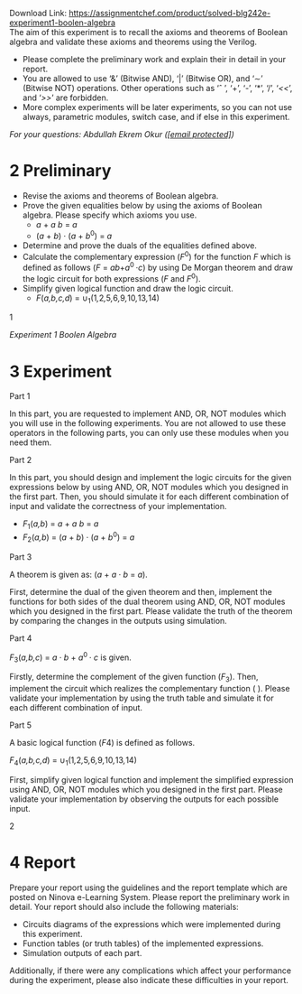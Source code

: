 Download Link: https://assignmentchef.com/product/solved-blg242e-experiment1-boolen-algebra
<br>
The aim of this experiment is to recall the axioms and theorems of Boolean algebra and validate these axioms and theorems using the Verilog.

<ul>

 <li>Please complete the preliminary work and explain their in detail in your report.</li>

 <li>You are allowed to use ‘&amp;’ (Bitwise AND), ‘|’ (Bitwise OR), and ‘∼’ (Bitwise NOT) operations. Other operations such as ‘ˆ ’, ‘+’, ‘-’, ‘*’, ‘/’, ‘<em>&lt;&lt;</em>’, and ‘<em>&gt;&gt;</em>’ are forbidden.</li>

 <li>More complex experiments will be later experiments, so you can not use always, parametric modules, switch case, and if else in this experiment.</li>

</ul>

<em>For your questions: Abdullah Ekrem Okur (<a href="/cdn-cgi/l/email-protection" class="__cf_email__" data-cfemail="7916120c0b181b1d39100d0c571c1d0c570d0b">[email protected]</a>)</em>

<h1>2      Preliminary</h1>

<ul>

 <li>Revise the axioms and theorems of Boolean algebra.</li>

 <li>Prove the given equalities below by using the axioms of Boolean algebra. Please specify which axioms you use.

  <ul>

   <li><em>a </em>+ <em>a </em> <em>b </em>= <em>a</em></li>

   <li>(<em>a </em>+ <em>b</em>) · (<em>a </em>+ <em>b</em><sup>0</sup>) = <em>a</em></li>

  </ul></li>

 <li>Determine and prove the duals of the equalities defined above.</li>

 <li>Calculate the complementary expression (<em>F</em><sup>0</sup>) for the function <em>F </em>which is defined as follows (<em>F </em>= <em>a</em><em>b</em>+<em>a</em><sup>0 </sup>·<em>c</em>) by using De Morgan theorem and draw the logic circuit for both expressions (<em>F </em>and <em>F</em><sup>0</sup>).</li>

 <li>Simplify given logical function and draw the logic circuit.

  <ul>

   <li><em>F</em>(<em>a,b,c,d</em>) = ∪<sub>1</sub>(1<em>,</em>2<em>,</em>5<em>,</em>6<em>,</em>9<em>,</em>10<em>,</em>13<em>,</em>14)</li>

  </ul></li>

</ul>

1

<em>Experiment 1 Boolen Algebra</em>

<h1>3      Experiment</h1>

Part 1

In this part, you are requested to implement AND, OR, NOT modules which you will use in the following experiments. You are not allowed to use these operators in the following parts, you can only use these modules when you need them.

Part 2

In this part, you should design and implement the logic circuits for the given expressions below by using AND, OR, NOT modules which you designed in the first part. Then, you should simulate it for each different combination of input and validate the correctness of your implementation.

<ul>

 <li><em>F</em><sub>1</sub>(<em>a,b</em>) = <em>a </em>+ <em>a </em> <em>b </em>= <em>a</em></li>

 <li><em>F</em><sub>2</sub>(<em>a,b</em>) = (<em>a </em>+ <em>b</em>) · (<em>a </em>+ <em>b</em><sup>0</sup>) = <em>a</em></li>

</ul>

Part 3

A theorem is given as: (<em>a </em>+ <em>a </em>· <em>b </em>= <em>a</em>).

First, determine the dual of the given theorem and then, implement the functions for both sides of the dual theorem using AND, OR, NOT modules which you designed in the first part. Please validate the truth of the theorem by comparing the changes in the outputs using simulation.

Part 4

<em>F</em><sub>3</sub>(<em>a,b,c</em>) = <em>a </em>· <em>b </em>+ <em>a</em><sup>0 </sup>· <em>c </em>is given.

Firstly, determine the complement of the given function (<em>F</em><sub>3</sub>). Then, implement the circuit which realizes the complementary function ( ).             Please validate your implementation by using the truth table and simulate it for each different combination of input.

Part 5

A basic logical function (<em>F</em>4) is defined as follows.

<em>F</em><sub>4</sub>(<em>a,b,c,d</em>) = ∪<sub>1</sub>(1<em>,</em>2<em>,</em>5<em>,</em>6<em>,</em>9<em>,</em>10<em>,</em>13<em>,</em>14)

First, simplify given logical function and implement the simplified expression using AND, OR, NOT modules which you designed in the first part. Please validate your implementation by observing the outputs for each possible input.

2

<h1>4      Report</h1>

Prepare your report using the guidelines and the report template which are posted on Ninova e-Learning System. Please report the preliminary work in detail. Your report should also include the following materials:

<ul>

 <li>Circuits diagrams of the expressions which were implemented during this experiment.</li>

 <li>Function tables (or truth tables) of the implemented expressions.</li>

 <li>Simulation outputs of each part.</li>

</ul>

Additionally, if there were any complications which affect your performance during the experiment, please also indicate these difficulties in your report.